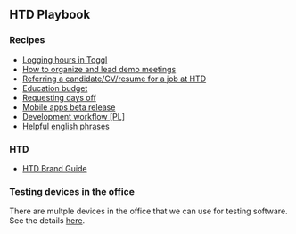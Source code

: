 ## HTD Playbook

### Recipes

<!--- - [Definition of Quality](/definition-of-quality.md) --->
- [Logging hours in Toggl](/logging-hours-in-toggl.md)
- [How to organize and lead demo meetings](/demo-meetings.md)
- [Referring a candidate/CV/resume for a job at HTD](/referrals.md)
- [Education budget](/education-budget.md)
- [Requesting days off](/days-off.md)
- [Mobile apps beta release](/mobile-app-beta-release.md)
- [Development workflow [PL]](/workflow-guideline-pl.md)
- [Helpful english phrases](/helpful-english-phrases.md)

### HTD
- [HTD Brand Guide](/htd-brandguide.md)

### Testing devices in the office

There are multple devices in the office that we can use for testing software. See the details [here](testing-devices.md).
